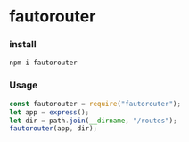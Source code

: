 # fautorouter

### install

```shell
npm i fautorouter
```

### Usage

```js
const fautorouter = require("fautorouter");
let app = express();
let dir = path.join(__dirname, "/routes");
fautorouter(app, dir);
```
